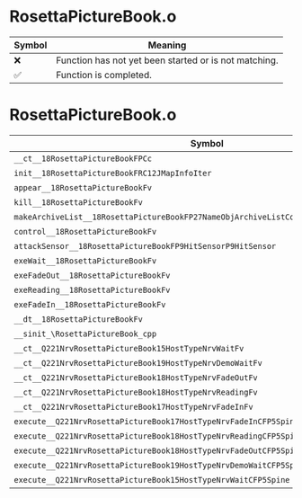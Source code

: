 # RosettaPictureBook.o
| Symbol | Meaning 
| ------------- | ------------- 
| :x: | Function has not yet been started or is not matching. 
| :white_check_mark: | Function is completed. 


# RosettaPictureBook.o
| Symbol | Decompiled? |
| ------------- | ------------- |
| `__ct__18RosettaPictureBookFPCc` | :x: |
| `init__18RosettaPictureBookFRC12JMapInfoIter` | :x: |
| `appear__18RosettaPictureBookFv` | :x: |
| `kill__18RosettaPictureBookFv` | :x: |
| `makeArchiveList__18RosettaPictureBookFP27NameObjArchiveListCollectorRC12JMapInfoIter` | :x: |
| `control__18RosettaPictureBookFv` | :x: |
| `attackSensor__18RosettaPictureBookFP9HitSensorP9HitSensor` | :x: |
| `exeWait__18RosettaPictureBookFv` | :x: |
| `exeFadeOut__18RosettaPictureBookFv` | :x: |
| `exeReading__18RosettaPictureBookFv` | :x: |
| `exeFadeIn__18RosettaPictureBookFv` | :x: |
| `__dt__18RosettaPictureBookFv` | :x: |
| `__sinit_\RosettaPictureBook_cpp` | :x: |
| `__ct__Q221NrvRosettaPictureBook15HostTypeNrvWaitFv` | :x: |
| `__ct__Q221NrvRosettaPictureBook19HostTypeNrvDemoWaitFv` | :x: |
| `__ct__Q221NrvRosettaPictureBook18HostTypeNrvFadeOutFv` | :x: |
| `__ct__Q221NrvRosettaPictureBook18HostTypeNrvReadingFv` | :x: |
| `__ct__Q221NrvRosettaPictureBook17HostTypeNrvFadeInFv` | :x: |
| `execute__Q221NrvRosettaPictureBook17HostTypeNrvFadeInCFP5Spine` | :x: |
| `execute__Q221NrvRosettaPictureBook18HostTypeNrvReadingCFP5Spine` | :x: |
| `execute__Q221NrvRosettaPictureBook18HostTypeNrvFadeOutCFP5Spine` | :x: |
| `execute__Q221NrvRosettaPictureBook19HostTypeNrvDemoWaitCFP5Spine` | :x: |
| `execute__Q221NrvRosettaPictureBook15HostTypeNrvWaitCFP5Spine` | :x: |
